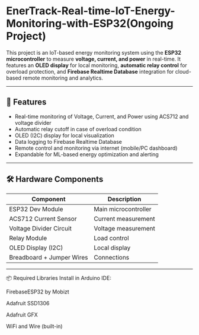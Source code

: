 # EnerTrack-Real-time-IoT-Energy-Monitoring-with-ESP32(Ongoing Project)


This project is an IoT-based energy monitoring system using the **ESP32 microcontroller** to measure **voltage, current, and power** in real-time. It features an **OLED display** for local monitoring, **automatic relay control** for overload protection, and **Firebase Realtime Database** integration for cloud-based remote monitoring and analytics.

---

## 🔧 Features

- Real-time monitoring of Voltage, Current, and Power using ACS712 and voltage divider
- Automatic relay cutoff in case of overload condition
- OLED (I2C) display for local visualization
- Data logging to Firebase Realtime Database
- Remote control and monitoring via internet (mobile/PC dashboard)
- Expandable for ML-based energy optimization and alerting

---

## 🛠️ Hardware Components

| Component              | Description                      |
|------------------------|----------------------------------|
| ESP32 Dev Module       | Main microcontroller             |
| ACS712 Current Sensor  | Current measurement              |
| Voltage Divider Circuit| Voltage measurement              |
| Relay Module           | Load control                     |
| OLED Display (I2C)     | Local display                    |
| Breadboard + Jumper Wires| Connections                  |

---
📦 Required Libraries
Install in Arduino IDE:

FirebaseESP32 by Mobizt

Adafruit SSD1306

Adafruit GFX

WiFi and Wire (built-in)
